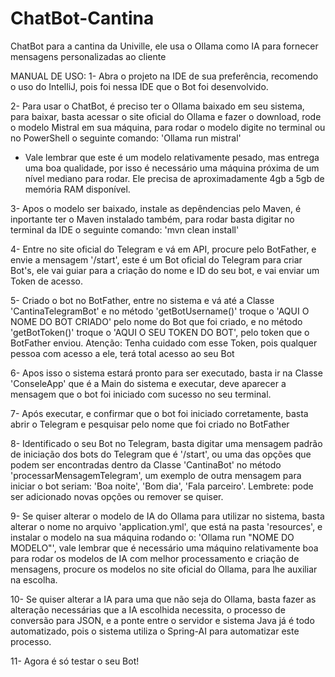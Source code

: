 # ChatBot-Cantina
ChatBot para a cantina da Univille, ele usa o Ollama como IA para fornecer mensagens personalizadas ao cliente

MANUAL DE USO:
1- Abra o projeto na IDE de sua preferência, recomendo o uso do IntelliJ, pois foi nessa IDE que o Bot foi desenvolvido.

2- Para usar o ChatBot, é preciso ter o Ollama baixado em seu sistema, para baixar, basta acessar o site oficial do Ollama e fazer o download, rode o modelo Mistral em sua máquina, para rodar o modelo digite no terminal ou no PowerShell o seguinte comando: 'Ollama run mistral'

- Vale lembrar que este é um modelo relativamente pesado, mas entrega uma boa qualidade, por isso é necessário uma máquina próxima de um nível mediano para rodar. Ele precisa de aproximadamente 4gb a 5gb de memória RAM disponível.

3- Apos o modelo ser baixado, instale as depêndencias pelo Maven, é inportante ter o Maven instalado também, para rodar basta digitar no terminal da IDE o seguinte comando: 'mvn clean install'

4- Entre no site oficial do Telegram e vá em API, procure pelo BotFather, e envie a mensagem '/start', este é um Bot oficial do Telegram para criar Bot's, ele vai guiar para a criação do nome e ID do seu bot, e vai enviar um Token de acesso.

5- Criado o bot no BotFather, entre no sistema e vá até a Classe 'CantinaTelegramBot' e no método 'getBotUsername()' troque o 'AQUI O NOME DO BOT CRIADO' pelo nome do Bot que foi criado, e no método 'getBotToken()' troque o 'AQUI O SEU TOKEN DO BOT', pelo token que o BotFather enviou. Atenção: Tenha cuidado com esse Token, pois qualquer pessoa com acesso a ele, terá total acesso ao seu Bot

6- Apos isso o sistema estará pronto para ser executado, basta ir na Classe 'ConseleApp' que é a Main do sistema e executar, deve aparecer a mensagem que o bot foi iniciado com sucesso no seu terminal.

7- Após executar, e confirmar que o bot foi iniciado corretamente, basta abrir o Telegram e pesquisar pelo nome que foi criado no BotFather

8- Identificado o seu Bot no Telegram, basta digitar uma mensagem padrão de iniciação dos bots do Telegram que é '/start', ou uma das opções que podem ser encontradas dentro da Classe 'CantinaBot' no método 'processarMensagemTelegram', um exemplo de outra mensagem para iniciar o bot seriam: 'Boa noite', 'Bom dia', 'Fala parceiro'. Lembrete: pode ser adicionado novas opções ou remover se quiser.

9- Se quiser alterar o modelo de IA do Ollama para utilizar no sistema, basta alterar o nome no arquivo 'application.yml', que está na pasta 'resources', e instalar o modelo na sua máquina rodando o: 'Ollama run "NOME DO MODELO"', vale lembrar que é necessário uma máquino relativamente boa para rodar os modelos de IA com melhor processamento e criação de mensagens, procure os modelos no site oficial do Ollama, para lhe auxiliar na escolha. 

10- Se quiser alterar a IA para uma que não seja do Ollama, basta fazer as alteração necessárias que a IA escolhida necessita, o processo de conversão para JSON, e a ponte entre o servidor e sistema Java já é todo automatizado, pois o sistema utiliza o Spring-AI para automatizar este processo.

11- Agora é só testar o seu Bot!
